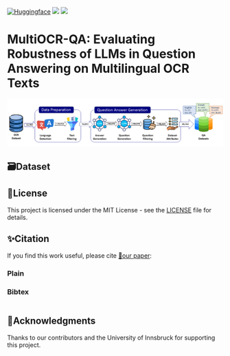 
<span align="center">
    <a href=""><img alt="Huggingface" src="https://img.shields.io/static/v1?label=Datasets&message=MultiOCR-QA&logo=data"/></a>
</span>
<a href=""><img src="https://img.shields.io/static/v1?label=Paper&message=ArXiv&color=green&logo=arXiv"></a>
<a href=""><img src="https://img.shields.io/static/v1?label=License&message=MIT&color=red"></a>

# MultiOCR-QA: Evaluating Robustness of LLMs in Question Answering on Multilingual OCR Texts

<img src="Images/MultiOCR-QA_pipeline.png">

## 🗃️Dataset

## 🪪License
This project is licensed under the MIT License - see the [LICENSE](LICENSE) file for details.

## ✨Citation
If you find this work useful, please cite [📜our paper]():
### Plain

### Bibtex
```bibtex

```

## 🙏Acknowledgments
Thanks to our contributors and the University of Innsbruck for supporting this project.

